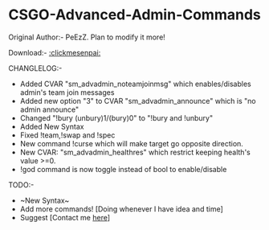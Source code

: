 # CSGO-Advanced-Admin-Commands
Original Author:- PeEzZ. Plan to modify it more!

Download:- [:clickmesenpai:](https://github.com/Cruze03/CSGO-Advanced-Admin-Commands/releases)


CHANGLELOG:-
* Added CVAR "sm_advadmin_noteamjoinmsg" which enables/disables admin's team join messages
* Added new option "3" to CVAR "sm_advadmin_announce" which is "no admin announce"
* Changed "!bury (unbury)1/(bury)0" to "!bury and !unbury"
* Added New Syntax
* Fixed !team,!swap and !spec
* New command !curse which will make target go opposite direction.
* New CVAR: "sm_advadmin_healthres" which restrict keeping health's value >=0.
* !god command is now toggle instead of bool to enable/disable

TODO:-
* ~New Syntax~
* Add more commands! [Doing whenever I have idea and time] 
* Suggest [Contact me [here](http://steamcommunity.com/profiles/76561198132924835)]
